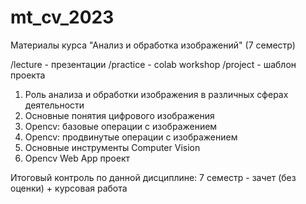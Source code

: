 # mt_cv_2023
Материалы курса "Анализ и обработка изображений" (7 семестр)

/lecture - презентации
/practice - colab workshop
/project - шаблон проекта

1. Роль анализа и обработки изображения в различных сферах деятельности
2. Основные понятия цифрового изображения
3. Opencv: базовые операции с изображением
4. Opencv: продвинутые операции с изображением
5. Основные инструменты Computer Vision
6. Opencv Web App проект

Итоговый контроль по данной дисциплине: 7 семестр - зачет (без оценки) + курсовая работа